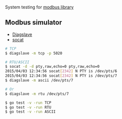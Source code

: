 System testing for [modbus library](https://github.com/guozhaoyun/modbus)

Modbus simulator
----------------
*   [Diagslave](http://www.modbusdriver.com/diagslave.html)
*   [socat](http://www.dest-unreach.org/socat/)

```bash
# TCP
$ diagslave -m tcp -p 5020

# RTU/ASCII
$ socat -d -d pty,raw,echo=0 pty,raw,echo=0
2015/04/03 12:34:56 socat[2342] N PTY is /dev/pts/6
2015/04/03 12:34:56 socat[2342] N PTY is /dev/pts/7
$ diagslave -m ascii /dev/pts/7

# Or
$ diagslave -m rtu /dev/pts/7

$ go test -v -run TCP
$ go test -v -run RTU
$ go test -v -run ASCII
```
